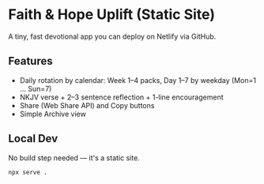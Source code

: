 # Faith & Hope Uplift (Static Site)
A tiny, fast devotional app you can deploy on Netlify via GitHub.

## Features
- Daily rotation by calendar: Week 1–4 packs, Day 1–7 by weekday (Mon=1 … Sun=7)
- NKJV verse + 2–3 sentence reflection + 1-line encouragement
- Share (Web Share API) and Copy buttons
- Simple Archive view

## Local Dev
No build step needed — it's a static site.
```bash
npx serve .

